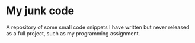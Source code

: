 # My junk code

A repository of some small code snippets I have written but never released as a full project, such as my programming assignment.